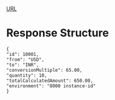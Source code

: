 [URL](http://localhost:8100/currency-conversion/from/USD/to/INR/quantity/10)



# Response Structure
    {
    "id": 10001,
    "from": "USD",
    "to": "INR",
    "conversionMultiple": 65.00,
    "quantity": 10,
    "totalCalculatedAmount": 650.00,
    "environment": "8000 instance-id"
    }
 